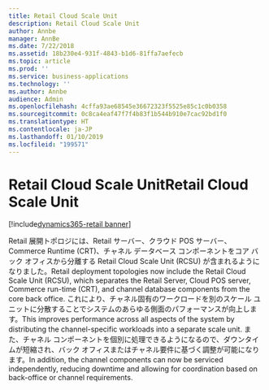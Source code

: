 ```yaml
---
title: Retail Cloud Scale Unit
description: Retail Cloud Scale Unit
author: Annbe
manager: AnnBe
ms.date: 7/22/2018
ms.assetid: 18b230e4-931f-4843-b1d6-81ffa7aefecb
ms.topic: article
ms.prod: ''
ms.service: business-applications
ms.technology: ''
ms.author: Annbe
audience: Admin
ms.openlocfilehash: 4cffa93ae68545e36672323f5525e85c1c0b0358
ms.sourcegitcommit: 0c8ca4eaf47f7f4b83f1b544b910e7cac92bd1f0
ms.translationtype: HT
ms.contentlocale: ja-JP
ms.lasthandoff: 01/10/2019
ms.locfileid: "199571"
---
```

#  <a name="retail-cloud-scale-unit"></a><span data-ttu-id="00022-103">Retail Cloud Scale Unit</span><span class="sxs-lookup"><span data-stu-id="00022-103">Retail Cloud Scale Unit</span></span>

[!include[dynamics365-retail banner](../includes/dynamics365-retail.md)]




<span data-ttu-id="00022-104">Retail 展開トポロジには、Retail サーバー、クラウド POS サーバー、Commerce Runtime (CRT)、チャネル データベース コンポーネントをコア バック オフィスから分離する Retail Cloud Scale Unit (RCSU) が含まれるようになりました。</span><span class="sxs-lookup"><span data-stu-id="00022-104">Retail deployment topologies now include the Retail Cloud Scale Unit (RCSU), which separates the Retail Server, Cloud POS server, Commerce run-time (CRT), and channel database components from the core back office.</span></span> <span data-ttu-id="00022-105">これにより、チャネル固有のワークロードを別のスケール ユニットに分散することでシステムのあらゆる側面のパフォーマンスが向上します。</span><span class="sxs-lookup"><span data-stu-id="00022-105">This improves performance across all aspects of the system by distributing the channel-specific workloads into a separate scale unit.</span></span> <span data-ttu-id="00022-106">また、チャネル コンポーネントを個別に処理できるようになるので、ダウンタイムが短縮され、バック オフィスまたはチャネル要件に基づく調整が可能になります。</span><span class="sxs-lookup"><span data-stu-id="00022-106">In addition, the channel components can now be serviced independently, reducing downtime and allowing for coordination based on back-office or channel requirements.</span></span>

